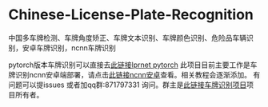 # Chinese-License-Plate-Recognition
中国多车牌检测、车牌角度矫正、车牌文本识别、车牌颜色识别、危险品车辆识别，安卓车牌识别，ncnn车牌识别

pytorch版本车牌识别可以直接去[此链接lprnet pytorch](https://github.com/we0091234/Chinese_license_plate_detection_recognition)
此项目目前主要工作是车牌识别ncnn安卓端部署，请点击[此链接ncnn安卓](https://github.com/Ayers-github/Chinese-License-Plate-Recognition/tree/Ayers-github/Chinese-License-Plate-Recognition-ncnn-android)查看。相关教程会逐渐添加。
有问题可以提issues 或者加qq群:871797331 询问。群主是[此链接车牌识别项目](https://github.com/we0091234/Chinese_license_plate_detection_recognition)项目所有者。
